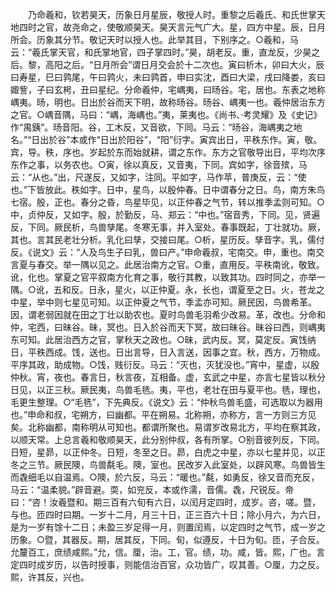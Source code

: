 <!-- { "loadSidebar": true } -->
　　乃命羲和，钦若昊天，历象日月星辰，敬授人时。重黎之后羲氏、和氏世掌天地四时之官，故尧命之，使敬顺昊天。昊天言元气广大。星，四方中星。辰，日月所会。历象其分节。敬记天时以授人也。此举其目，下别序之。○羲和，马云：“羲氏掌天官，和氏掌地官，四子掌四时。”昊，胡老反。重，直龙反，少昊之后。黎，高阳之后。“日月所会”谓日月交会於十二次也。寅曰析木，卯曰大火，辰曰寿星，巳曰鹑尾，午曰鹑火，未曰鹑首，申曰实沈，酉曰大梁，戌曰降娄，亥曰娵訾，子曰玄枵，丑曰星纪。分命羲仲，宅嵎夷，曰旸谷。宅，居也。东表之地称嵎夷。旸，明也。日出於谷而天下明，故称旸谷。旸谷、嵎夷一也。羲仲居治东方之官。○嵎音隅，马曰：“嵎，海嵎也。”夷，莱夷也。《尚书、·考灵耀》及《史记》作“禺銕”。旸音阳。谷，工木反，又音欲，下同。马云：“旸谷，海嵎夷之地名。”“日出於谷”本或作“日出於阳谷”，“阳”衍字。寅宾出日，平秩东作。寅，敬。宾，导。秩，序也。岁起於东而始就耕，谓之东作。东方之官敬导出日，平均次序东作之事，以务农也。○寅，徐以真反，又音夷，下同。宾如字，徐音殡，马云：“从也。”出，尺遂反，又如字，注同。平如字，马作苹，普庚反，云：“使也。”下皆放此。秩如字。日中，星鸟，以殷仲春。日中谓春分之日。鸟，南方朱鸟七宿。殷，正也。春分之昏，鸟星毕见，以正仲春之气节，转以推季孟则可知。○中，贞仲反，又如字。殷，於勤反，马、郑云：“中也。”宿音秀，下同。见，贤遍反，下同。厥民析，鸟兽孳尾。冬寒无事，并入室处。春事既起，丁壮就功。厥，其也。言其民老壮分析。乳化曰孳，交接曰尾。○析，星历反。孳音字。乳，儒付反。《说文》云：“人及鸟生子曰乳，兽曰产。”申命羲叔，宅南交。申，重也。南交言夏与春交。举一隅以见之。此居治南方之官。○重，直用反。平秩南讹，敬致。讹，化也。掌夏之官平叙南方化育之事，敬行其教，以致其功。四时同之，亦举一隅。○讹，五和反。日永，星火，以正仲夏。永，长也，谓夏至之日。火，苍龙之中星，举中则七星见可知。以正仲夏之气节，季孟亦可知。厥民因，鸟兽希革。因，谓老弱因就在田之丁壮以助农也。夏时鸟兽毛羽希少改易。革，改也。分命和仲，宅西，曰昧谷。昧，冥也。日入於谷而天下冥，故曰昧谷。昧谷曰西，则嵎夷东可知。此居治西方之官，掌秋天之政也。○昧，武内反。冥，莫定反。寅饯纳日，平秩西成。饯，送也。日出言导，日入言送，因事之宜。秋，西方，万物成。平序其政，助成物。○饯，贱衍反。马云：“灭也，灭犹没也。”宵中，星虚，以殷仲秋。宵，夜也。春言日，秋言夜，互相备。虚，玄武之中星，亦言七星皆以秋分日见，以正三秋。厥民夷，鸟兽毛毨。夷，平也，老壮在田与夏平也。毨，理也，毛更生整理。○“毛毨”，下先典反。《说文》云：“仲秋鸟兽毛盛，可选取以为器用也。”申命和叔，宅朔方，曰幽都。平在朔易。北称朔，亦称方，言一方则三方见矣。北称幽都，南称明从可知也。都谓所聚也。易谓岁改易北方，平均在察其政，以顺天常。上总言羲和敬顺昊天，此分别仲叔，各有所掌。○别音彼列反，下同。日短，星昴，以正仲冬。日短，冬至之日。昴，白虎之中星，亦以七星并见，以正冬之三节。厥民隩，鸟兽氄毛。隩，室也。民改岁入此室处，以辟风寒。鸟兽皆生而毳细毛以自温焉。○隩，於六反，马云：“暖也。”氄，如勇反，徐又音而充反，马云：“温柔貌。”辟音避。耎，如兖反，本或作濡，音儒。毳，尺锐反。帝曰：“咨！汝羲暨和。期三百有六旬有六日，以闰月定四时，成岁。咨，嗟。暨，与也。匝四时曰期。一岁十二月，月三十日，正三百六十日；除小月六，为六日，是为一岁有馀十二日；未盈三岁足得一月，则置闰焉，以定四时之气节，成一岁之历象。○暨，其器反。期，居其反，下同。旬，似遵反，十日为旬。匝，子合反。允釐百工，庶绩咸熙。”允，信。厘，治。工，官。绩，功。咸，皆。熙，广也。言定四时成岁历，以告时授事，则能信治百官，众功皆广，叹其善。○厘，力之反。熙，许其反，兴也。 
